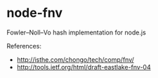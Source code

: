 # node-fnv

Fowler–Noll–Vo hash implementation for node.js

References:

- <http://isthe.com/chongo/tech/comp/fnv/>
- <http://tools.ietf.org/html/draft-eastlake-fnv-04>